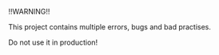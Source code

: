 !!WARNING!!

This project contains multiple errors, bugs and bad practises.

Do not use it in production!